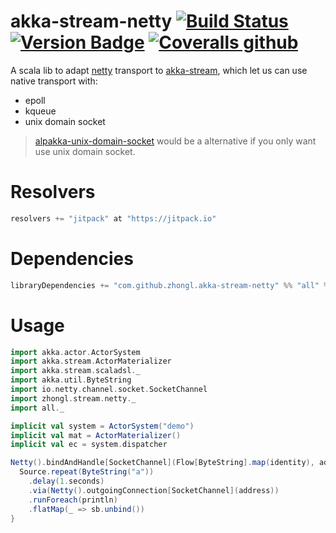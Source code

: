 # akka-stream-netty [![Build Status](https://travis-ci.org/zhongl/akka-stream-netty.svg?branch=master)](https://travis-ci.org/zhongl/akka-stream-netty) [![Version Badge](https://jitpack.io/v/zhongl/akka-stream-netty.svg)](https://jitpack.io/#zhongl/akka-stream-netty) [![Coveralls github](https://img.shields.io/coveralls/github/zhongl/akka-stream-netty.svg)](https://coveralls.io/github/zhongl/akka-stream-netty?branch=master)

A scala lib to adapt [netty](https://netty.io) transport to [akka-stream](https://doc.akka.io/docs/akka/current/stream/index.html), which let us can use native transport with:

- epoll
- kqueue
- unix domain socket

> [alpakka-unix-domain-socket](https://github.com/akka/alpakka) would be a alternative if you only want use unix domain socket.

# Resolvers

```scala
resolvers += "jitpack" at "https://jitpack.io"
```

# Dependencies

```scala
libraryDependencies += "com.github.zhongl.akka-stream-netty" %% "all" % <latest tag>
```

# Usage

```scala
import akka.actor.ActorSystem
import akka.stream.ActorMaterializer
import akka.stream.scaladsl._
import akka.util.ByteString
import io.netty.channel.socket.SocketChannel
import zhongl.stream.netty._
import all._

implicit val system = ActorSystem("demo")
implicit val mat = ActorMaterializer()
implicit val ec = system.dispatcher

Netty().bindAndHandle[SocketChannel](Flow[ByteString].map(identity), address, halfClose = true).flatMap { sb =>
  Source.repeat(ByteString("a"))
    .delay(1.seconds) 
    .via(Netty().outgoingConnection[SocketChannel](address))
    .runForeach(println)
    .flatMap(_ => sb.unbind())    
}
```
